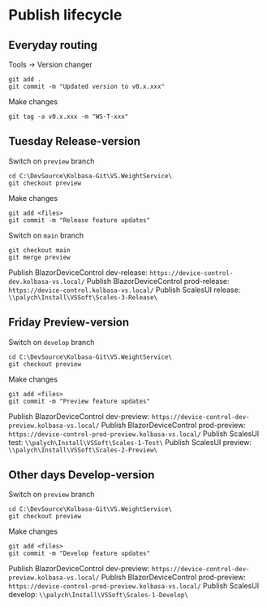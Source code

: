 # Publish lifecycle


## Everyday routing
Tools -> Version changer
```
git add .
git commit -m "Updated version to v0.x.xxx"
```
Make changes
```
git tag -a v0.x.xxx -m "WS-T-xxx"
```

## Tuesday Release-version
Switch on `preview` branch
```
cd C:\DevSource\Kolbasa-Git\VS.WeightService\
git checkout preview
```
Make changes
```
git add <files>
git commit -m "Release feature updates"
```
Switch on `main` branch
```
git checkout main
git merge preview
```
Publish BlazorDeviceControl dev-release: ```https://device-control-dev.kolbasa-vs.local/```
Publish BlazorDeviceControl prod-release: ```https://device-control.kolbasa-vs.local/```
Publish ScalesUI release: ```\\palych\Install\VSSoft\Scales-3-Release\```


## Friday Preview-version
Switch on `develop` branch
```
cd C:\DevSource\Kolbasa-Git\VS.WeightService\
git checkout preview
```
Make changes
```
git add <files>
git commit -m "Preview feature updates"
```
Publish BlazorDeviceControl dev-preview: ```https://device-control-dev-preview.kolbasa-vs.local/```
Publish BlazorDeviceControl prod-preview: ```https://device-control-prod-preview.kolbasa-vs.local/```
Publish ScalesUI test: ```\\palych\Install\VSSoft\Scales-1-Test\```
Publish ScalesUI preview: ```\\palych\Install\VSSoft\Scales-2-Preview\```


## Other days Develop-version
Switch on `preview` branch
```
cd C:\DevSource\Kolbasa-Git\VS.WeightService\
git checkout preview
```
Make changes
```
git add <files>
git commit -m "Develop feature updates"
```
Publish BlazorDeviceControl dev-preview: ```https://device-control-dev-preview.kolbasa-vs.local/```
Publish BlazorDeviceControl prod-preview: ```https://device-control-prod-preview.kolbasa-vs.local/```
Publish ScalesUI develop: ```\\palych\Install\VSSoft\Scales-1-Develop\```
